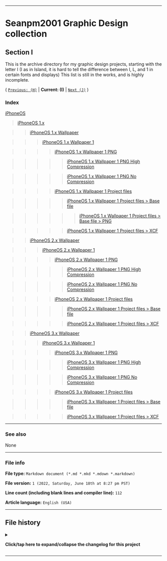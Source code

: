 
***

# Seanpm2001 Graphic Design collection

## Section I

This is the archive directory for my graphic design projects, starting with the letter I (I as in Island, it is hard to tell the difference between I, L, and 1 in certain fonts and displays) This list is still in the works, and is highly incomplete.

( [`Previous: (H)`](/H/) | **Current: (I)** | [`Next (J)`](/J/) )

### Index

[iPhoneOS](/I/iPhoneOS/)

> [iPhoneOS 1.x](/I/iPhoneOS/1.x/)

> > [iPhoneOS 1.x Wallpaper](/I/iPhoneOS/1.x/Wallpaper/)

> > > [iPhoneOS 1.x Wallpaper 1](/I/iPhoneOS/1.x/Wallpaper/1/)

> > > > [iPhoneOS 1.x Wallpaper 1 PNG](/I/iPhoneOS/1.x/Wallpaper/1/PNG/)

> > > > > [iPhoneOS 1.x Wallpaper 1 PNG High Compression](/I/iPhoneOS/1.x/Wallpaper/1/PNG/HighCompression/)

> > > > > [iPhoneOS 1.x Wallpaper 1 PNG No Compression](/I/iPhoneOS/1.x/Wallpaper/1/PNG/NoCompression/)

> > > > [iPhoneOS 1.x Wallpaper 1 Project files](/I/iPhoneOS/1.x/Wallpaper/1/Project_Files/)

> > > > > [iPhoneOS 1.x Wallpaper 1 Project files > Base file](/I/iPhoneOS/1.x/Wallpaper/1/Project_Files/Base_File/)

> > > > > > [iPhoneOS 1.x Wallpaper 1 Project files > Base file > PNG](/I/iPhoneOS/1.x/Wallpaper/1/Project_Files/Base_File/PNG/)

> > > > > [iPhoneOS 1.x Wallpaper 1 Project files > XCF](/I/iPhoneOS/1.x/Wallpaper/1/Project_Files/XCF/)

> > [iPhoneOS 2.x Wallpaper](/I/iPhoneOS/2.x/Wallpaper/)

> > > [iPhoneOS 2.x Wallpaper 1](/I/iPhoneOS/2.x/Wallpaper/1/)

> > > > [iPhoneOS 2.x Wallpaper 1 PNG](/I/iPhoneOS/2.x/Wallpaper/1/PNG/)

> > > > > [iPhoneOS 2.x Wallpaper 1 PNG High Compression](/I/iPhoneOS/2.x/Wallpaper/1/PNG/HighCompression/)

> > > > > [iPhoneOS 2.x Wallpaper 1 PNG No Compression](/I/iPhoneOS/2.x/Wallpaper/1/PNG/NoCompression/)

> > > > [iPhoneOS 2.x Wallpaper 1 Project files](/I/iPhoneOS/2.x/Wallpaper/1/Project_Files/)

> > > > > [iPhoneOS 2.x Wallpaper 1 Project files > Base file](/I/iPhoneOS/2.x/Wallpaper/1/Project_Files/Base_File/)

> > > > > [iPhoneOS 2.x Wallpaper 1 Project files > XCF](/I/iPhoneOS/2.x/Wallpaper/1/Project_Files/XCF/)

> > [iPhoneOS 3.x Wallpaper](/I/iPhoneOS/3.x/Wallpaper/)

> > > [iPhoneOS 3.x Wallpaper 1](/I/iPhoneOS/3.x/Wallpaper/1/)

> > > > [iPhoneOS 3.x Wallpaper 1 PNG](/I/iPhoneOS/3.x/Wallpaper/1/PNG/)

> > > > > [iPhoneOS 3.x Wallpaper 1 PNG High Compression](/I/iPhoneOS/3.x/Wallpaper/1/PNG/HighCompression/)

> > > > > [iPhoneOS 3.x Wallpaper 1 PNG No Compression](/I/iPhoneOS/3.x/Wallpaper/1/PNG/NoCompression/)

> > > > [iPhoneOS 3.x Wallpaper 1 Project files](/I/iPhoneOS/3.x/Wallpaper/1/Project_Files/)

> > > > > [iPhoneOS 3.x Wallpaper 1 Project files > Base file](/I/iPhoneOS/3.x/Wallpaper/1/Project_Files/Base_File/)

> > > > > [iPhoneOS 3.x Wallpaper 1 Project files > XCF](/I/iPhoneOS/3.x/Wallpaper/1/Project_Files/XCF/)

***

### See also

None

***

### File info

**File type:** `Markdown document (*.md *.mkd *.mdown *.markdown)`

**File version:** `1 (2022, Saturday, June 18th at 8:27 pm PST)`

**Line count (including blank lines and compiler line):** `112`

**Article language:** `English (USA)`

***

## File history

<details><summary><p lang="en"><b>Click/tap here to expand/collapse the changelog for this project</b></p></summary>

<details><summary><p lang="en"><b>Version 1 (2022, Saturday, June 18th at 8:27 pm PST)</b></p></summary>

**This version was made by:** [`@seanpm2001`](https://github.com/seanpm2001/)

> Changes:

- [x] Started the file
- [x] Added the title section
- [x] Added the index
- [x] Added 1 entry to the index, with 3 sub-entries, and several sub-sub-entries
- [x] Added the `see also` section
- [x] Added the file info section
- [x] Added the changelog
- [ ] No other changes in version 1

</details>

</details>

***
